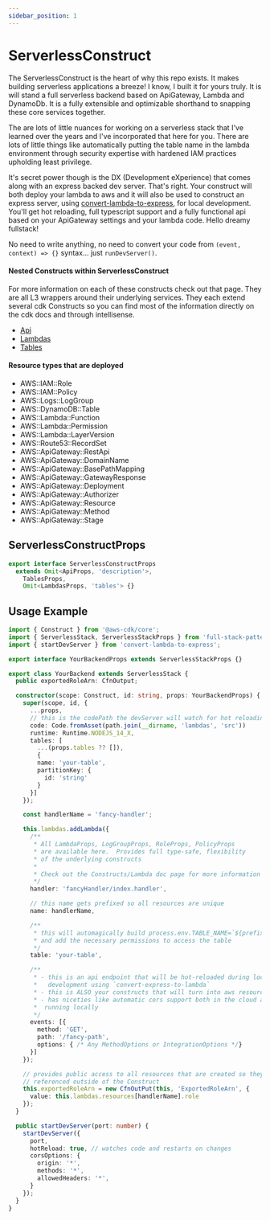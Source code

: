 ```yaml
---
sidebar_position: 1
---
```


# ServerlessConstruct

The ServerlessConstruct is the heart of why this repo exists. It makes building serverless applications a breeze! I know, I built it for yours truly. It is will stand a full serverless backend based on ApiGateway, Lambda and DynamoDb. It is a fully extensible and optimizable shorthand to snapping these core services together.

The are lots of little nuances for working on a serverless stack that I've learned over the years and I've incorporated that here for you. There are lots of little things like automatically putting the table name in the lambda environment through security expertise with hardened IAM practices upholding least privilege.

It's secret power though is the DX (Development eXperience) that comes along with an express backed dev server. That's right. Your construct will both deploy your lambda to aws and it will also be used to construct an express server, using [convert-lambda-to-express](https://www.npmjs.com/package/convert-lambda-to-express), for local development. You'll get hot reloading, full typescript support and a fully functional api based on your ApiGateway settings and your lambda code. Hello dreamy fullstack!

No need to write anything, no need to convert your code from `(event, context) => {}` syntax... just `runDevServer()`.

#### Nested Constructs within ServerlessConstruct

For more information on each of these constructs check out that page. They are all L3 wrappers around their underlying services. They each extend several cdk Constructs so you can find most of the information directly on the cdk docs and through intellisense.

- [Api](/docs/constructs/Api)
- [Lambdas](/docs/constructs/Lambdas)
- [Tables](/docs/constructs/Tables)

#### Resource types that are deployed

- AWS::IAM::Role
- AWS::IAM::Policy
- AWS::Logs::LogGroup
- AWS::DynamoDB::Table
- AWS::Lambda::Function
- AWS::Lambda::Permission
- AWS::Lambda::LayerVersion
- AWS::Route53::RecordSet
- AWS::ApiGateway::RestApi
- AWS::ApiGateway::DomainName
- AWS::ApiGateway::BasePathMapping
- AWS::ApiGateway::GatewayResponse
- AWS::ApiGateway::Deployment
- AWS::ApiGateway::Authorizer
- AWS::ApiGateway::Resource
- AWS::ApiGateway::Method
- AWS::ApiGateway::Stage

## ServerlessConstructProps

```typescript
export interface ServerlessConstructProps
  extends Omit<ApiProps, 'description'>,
    TablesProps,
    Omit<LambdasProps, 'tables'> {}
```

## Usage Example

```typescript
import { Construct } from '@aws-cdk/core';
import { ServerlessStack, ServerlessStackProps } from 'full-stack-patter';
import { startDevServer } from 'convert-lambda-to-express';

export interface YourBackendProps extends ServerlessStackProps {}

export class YourBackend extends ServerlessStack {
  public exportedRoleArn: CfnOutput;

  constructor(scope: Construct, id: string, props: YourBackendProps) {
    super(scope, id, {
      ...props,
      // this is the codePath the devServer will watch for hot reloading
      code: Code.fromAsset(path.join(__dirname, 'lambdas', 'src'))
      runtime: Runtime.NODEJS_14_X,
      tables: [
        ...(props.tables ?? []),
        {
        name: 'your-table',
        partitionKey: {
          id: 'string'
        }
      }]
    });

    const handlerName = 'fancy-handler';

    this.lambdas.addLambda({
      /**
       * All LambdaProps, LogGroupProps, RoleProps, PolicyProps
       * are available here.  Provides full type-safe, flexibility
       * of the underlying constructs
       *
       * Check out the Constructs/Lambda doc page for more information
       */
      handler: 'fancyHandler/index.handler',

      // this name gets prefixed so all resources are unique
      name: handlerName,

      /**
       * this will automagically build process.env.TABLE_NAME=`${prefix}-your-table`
       * and add the necessary permissions to access the table
       */
      table: 'your-table',

      /**
       * - this is an api endpoint that will be hot-reloaded during local
       *   development using `convert-express-to-lambda`
       * - this is ALSO your constructs that will turn into aws resources when deployed
       * - has niceties like automatic cors support both in the cloud and when
       *  running locally
       */
      events: [{
        method: 'GET',
        path: '/fancy-path',
        options: { /* Any MethodOptions or IntegrationOptions */}
      }]
    });

    // provides public access to all resources that are created so they can be
    // referenced outside of the Construct
    this.exportedRoleArn = new CfnOutPut(this, 'ExportedRoleArn', {
      value: this.lambdas.resources[handlerName].role
    });
  }

  public startDevServer(port: number) {
    startDevServer({
      port,
      hotReload: true, // watches code and restarts on changes
      corsOptions: {
        origin: '*',
        methods: '*',
        allowedHeaders: '*',
      }
    });
  }
}
```
